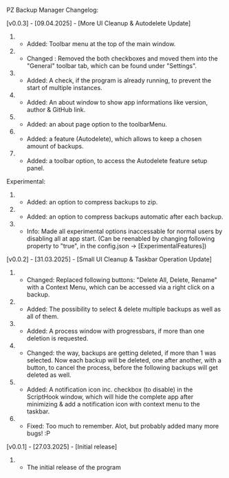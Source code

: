 PZ Backup Manager Changelog:

[v0.0.3] - [09.04.2025] - [More UI Cleanup & Autodelete Update]

 1. - Added: Toolbar menu at the top of the main window.
 2. - Changed : Removed the both checkboxes and moved them into the "General" toolbar tab, which can be found under "Settings".
 3. - Added: A check,  if the program is already running, to prevent the start of multiple instances.
 4. - Added: An about window to show app informations like version, author & GitHub link.
 5. - Added: an about page option to the toolbarMenu.
 6. - Added: a feature (Autodelete), which allows to keep a chosen amount of backups.
 7. - Added: a toolbar option, to access the Autodelete feature setup panel.

 Experimental:
 1. - Added: an option to compress backups to zip.
 2. - Added: an option to compress backups automatic after each backup.
 3. - Info: Made all experimental options inaccessable for normal users by disabling all at app start.
           (Can be reenabled by changing following property to "true", in the config.json -> [ExperimentalFeatures])

[v0.0.2] - [31.03.2025] - [Small UI Cleanup & Taskbar Operation Update]

1. - Changed: Replaced following buttons: "Delete All, Delete, Rename" with a Context Menu, which can be accessed via a right click on a backup.
2. - Added: The possibility to select & delete multiple backups as well as all of them.
3. - Added: A process window with progressbars, if more than one deletion is requested.
4. - Changed: the way, backups are getting deleted, if more than 1 was selected. Now each backup will be deleted, one after another, with a button, to cancel the process, before the following backups will get deleted as well.
5. - Added: A notification icon inc. checkbox (to disable) in the ScriptHook window, which will hide the complete app after minimizing & add a notification icon with context menu to the taskbar.
6. - Fixed: Too much to remember. Alot, but probably added many more bugs! :P

[v0.0.1] - [27.03.2025] - [Initial release]

1. - The initial release of the program